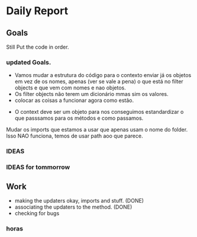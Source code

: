 # Daily Report

## Goals
Still Put the code in order.

### updated Goals.
- Vamos mudar a estrutura do código para o contexto enviar já os objetos em vez de os nomes, apenas (ver se vale a pena)
o que está no filter objects e que vem com nomes e nao objetos.
- Os filter objects não terem um dicionário mmas sim os valores. 
- colocar as coisas a funcionar agora como estão.

+ O context deve ser um objeto para nos conseguimos estandardizar o que passsamos 
para os métodos e como passamos.

Mudar os imports que estamos a usar que apenas usam o nome do folder. Isso NAO funciona, temos
de usar path aoo que parece.

### IDEAS


### IDEAS for tommorrow




## Work
* making the updaters okay, imports and stuff. (DONE)
* associating the updaters to the method. (DONE)
* checking for bugs

### horas
